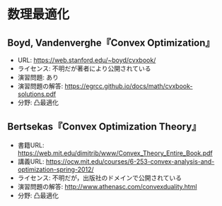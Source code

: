 # 数理最適化

## Boyd, Vandenverghe『Convex Optimization』

* URL: <https://web.stanford.edu/~boyd/cvxbook/>
* ライセンス: 不明だが著者により公開されている
* 演習問題: あり
* 演習問題の解答: <https://egrcc.github.io/docs/math/cvxbook-solutions.pdf>
* 分野: 凸最適化

## Bertsekas『Convex Optimization Theory』

* 書籍URL: <https://web.mit.edu/dimitrib/www/Convex_Theory_Entire_Book.pdf>
* 講義URL: <https://ocw.mit.edu/courses/6-253-convex-analysis-and-optimization-spring-2012/>
* ライセンス: 不明だが，出版社のドメインで公開されている
* 演習問題の解答: <http://www.athenasc.com/convexduality.html>
* 分野: 凸最適化
